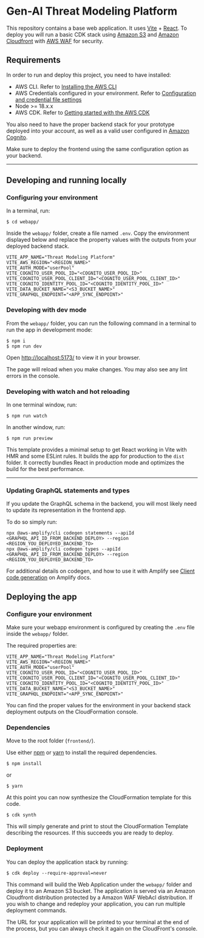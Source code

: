 # Gen-AI Threat Modeling Platform

This repository contains a base web application. It uses [Vite](https://vitejs.dev/) + [React](https://react.dev/). To deploy you will run a basic CDK stack using [Amazon S3](https://aws.amazon.com/s3/) and [Amazon Cloudfront](https://aws.amazon.com/cloudfront/) with [AWS WAF](https://aws.amazon.com/waf/) for security.

## Requirements

In order to run and deploy this project, you need to have installed:

- AWS CLI. Refer to [Installing the AWS CLI](https://docs.aws.amazon.com/cli/latest/userguide/cli-chap-install.html)
- AWS Credentials configured in your environment. Refer to
  [Configuration and credential file settings](https://docs.aws.amazon.com/cli/latest/userguide/cli-configure-files.html)
- Node >= 18.x.x
- AWS CDK. Refer to [Getting started with the AWS CDK](https://docs.aws.amazon.com/cdk/v2/guide/getting_started.html)

You also need to have the proper backend stack for your prototype deployed into your account, as well as a valid user configured in [Amazon Cognito](https://aws.amazon.com/cognito/).

Make sure to deploy the frontend using the same configuration option as your backend.

---

## Developing and running locally

### Configuring your environment

In a terminal, run:

```shell
$ cd webapp/
```

Inside the `webapp/` folder, create a file named `.env`. Copy the environment displayed below and replace the property values with the outputs from your deployed backend stack.

```properties
VITE_APP_NAME="Threat Modeling Platform"
VITE_AWS_REGION="<REGION_NAME>"
VITE_AUTH_MODE="userPool"
VITE_COGNITO_USER_POOL_ID="<COGNITO_USER_POOL_ID>"
VITE_COGNITO_USER_POOL_CLIENT_ID="<COGNITO_USER_POOL_CLIENT_ID>"
VITE_COGNITO_IDENTITY_POOL_ID="<COGNITO_IDENTITY_POOL_ID>"
VITE_DATA_BUCKET_NAME="<S3_BUCKET_NAME>"
VITE_GRAPHQL_ENDPOINT="<APP_SYNC_ENDPOINT>"
```

### Developing with dev mode

From the `webapp/` folder, you can run the following command in a terminal to run the app in development mode:

```shell
$ npm i
$ npm run dev
```

Open [http://localhost:5173/](http://localhost:5173/) to view it in your browser.

The page will reload when you make changes. You may also see any lint errors in the console.

### Developing with watch and hot reloading

In one terminal window, run:

```shell
$ npm run watch
```

In another window, run:

```shell
$ npm run preview
```

This template provides a minimal setup to get React working in Vite with HMR and some ESLint rules. It builds the app for production to the `dist` folder. It correctly bundles React in production mode and optimizes the build for the best performance.

---

### Updating GraphQL statements and types

If you update the GraphQL schema in the backend, you will most likely need to update its
representation in the frontend app.

To do so simply run:

```
npx @aws-amplify/cli codegen statements --apiId <GRAPHQL_API_ID_FROM_BACKEND_DEPLOY> --region <REGION_YOU_DEPLOYED_BACKEND_TO>
npx @aws-amplify/cli codegen types --apiId <GRAPHQL_API_ID_FROM_BACKEND_DEPLOY> --region <REGION_YOU_DEPLOYED_BACKEND_TO>
```

For additional details on codegen, and how to use it with Amplify see
[Client code generation](https://docs.amplify.aws/gen1/react/tools/cli-legacy/client-codegen/#workflows) on Amplify
docs.

## Deploying the app

### Configure your environment

Make sure your webapp environment is configured by creating the `.env` file inside the `webapp/` folder.

The required properties are:

```properties
VITE_APP_NAME="Threat Modeling Platform"
VITE_AWS_REGION="<REGION_NAME>"
VITE_AUTH_MODE="userPool"
VITE_COGNITO_USER_POOL_ID="<COGNITO_USER_POOL_ID>"
VITE_COGNITO_USER_POOL_CLIENT_ID="<COGNITO_USER_POOL_CLIENT_ID>"
VITE_COGNITO_IDENTITY_POOL_ID="<COGNITO_IDENTITY_POOL_ID>"
VITE_DATA_BUCKET_NAME="<S3_BUCKET_NAME>"
VITE_GRAPHQL_ENDPOINT="<APP_SYNC_ENDPOINT>"
```

You can find the proper values for the environment in your backend stack deployment outputs on the CloudFormation console.

### Dependencies

Move to the root folder (`frontend/`).

Use either [npm](https://www.npmjs.com/) or [yarn](https://yarnpkg.com/getting-started/install) to install the required dependencies.

```
$ npm install
```

or

```
$ yarn
```

At this point you can now synthesize the CloudFormation template for this code.

```
$ cdk synth
```

This will simply generate and print to stout the CloudFormation Template describing the resources. If this succeeds you are ready to deploy.

### Deployment

You can deploy the application stack by running:

```shell
$ cdk deploy --require-approval=never
```

This command will build the Web Application under the `webapp/` folder and deploy it to an Amazon S3 bucket. The application is served via an Amazon Cloudfront distribution protected by a Amazon WAF WebAcl distribution. If you wish to change and redeploy your application, you can run multiple deployment commands.

The URL for your application will be printed to your terminal at the end of the process, but you can always check it again on the CloudFront's console.
